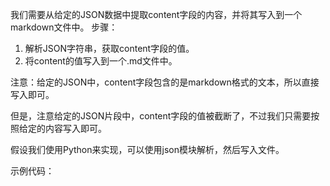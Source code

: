 我们需要从给定的JSON数据中提取content字段的内容，并将其写入到一个markdown文件中。
步骤：

1. 解析JSON字符串，获取content字段的值。
2. 将content的值写入到一个.md文件中。

注意：给定的JSON中，content字段包含的是markdown格式的文本，所以直接写入即可。

但是，注意给定的JSON片段中，content字段的值被截断了，不过我们只需要按照给定的内容写入即可。

假设我们使用Python来实现，可以使用json模块解析，然后写入文件。

示例代码：